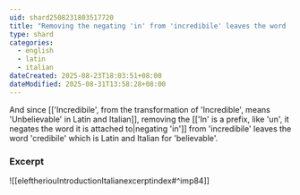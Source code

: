 ```yaml
---
uid: shard2508231803517720
title: "Removing the negating 'in' from 'incredibile' leaves the word 'credibile' which is Latin and Italian for 'believable'"
type: shard
categories:
  - english
  - latin
  - italian
dateCreated: 2025-08-23T18:03:51+08:00
dateModified: 2025-08-31T13:58:28+08:00
---
```

And since [['Incredibile', from the transformation of 'Incredible', means 'Unbelievable' in Latin and Italian]], removing the [['In' is a prefix, like 'un', it negates the word it is attached to|negating 'in']] from 'incredibile' leaves the word 'credibile' which is Latin and Italian for 'believable'. 

### Excerpt
![[eleftheriouIntroductionItalianexcerptindex#^imp84]]